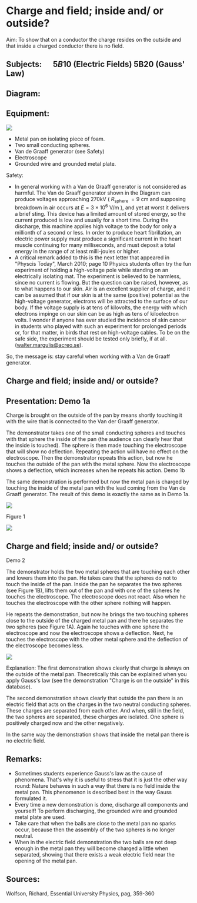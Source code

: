 # Charge and field; inside and/ or outside? 

Aim: To show that on a conductor the charge resides on the outside and that inside a charged conductor there is no field.

## Subjects: $\quad 5 B 10$ (Electric Fields) 5B20 (Gauss' Law)

## Diagram:

## Equipment:

![](https://cdn.mathpix.com/cropped/2024_06_24_e7ef6afef66fa6facc7fg-1.jpg?height=528&width=1110&top_left_y=570&top_left_x=585)

- Metal pan on isolating piece of foam.
- Two small conducting spheres.
- Van de Graaff generator (see Safety)
- Electroscope
- Grounded wire and grounded metal plate.

Safety:

- In general working with a Van de Graaff generator is not considered as harmful. The Van de Graaff generator shown in the Diagram can produce voltages approaching $270 \mathrm{kV}$ ( $R_{\text {sphere }}=9 \mathrm{~cm}$ and supposing breakdown in air occurs at $E=3 \times 10^{6} \mathrm{~V} / \mathrm{m}$ ), and yet at worst it delivers a brief sting. This device has a limited amount of stored energy, so the current produced is low and usually for a short time. During the discharge, this machine applies high voltage to the body for only a millionth of a second or less. In order to produce heart fibrillation, an electric power supply must produce a significant current in the heart muscle continuing for many milliseconds, and must deposit a total energy in the range of at least milli-joules or higher.
- A critical remark added to this is the next letter that appeared in "Physcis Today", March 2010; page 10 Physics students often try the fun experiment of holding a high-voltage pole while standing on an electrically isolating mat. The experiment is believed to be harmless, since no current is flowing. But the question can be raised, however, as to what happens to our skin. Air is an excellent supplier of charge, and it can be assumed that if our skin is at the same (positive) potential as the high-voltage generator, electrons will be attracted to the surface of our body. If the voltage supply is at tens of kilovolts, the energy with which electrons impinge on our skin can be as high as tens of kiloelectron volts. I wonder if anyone has ever studied the incidence of skin cancer in students who played with such an experiment for prolonged periods or, for that matter, in birds that rest on high-voltage cables. To be on the safe side, the experiment should be tested only briefly, if at all. (walter.margulis@acreo.se).

So, the message is: stay careful when working with a Van de Graaff generator.

## Charge and field; inside and/ or outside?

## Presentation: Demo 1a

Charge is brought on the outside of the pan by means shortly touching it with the wire that is connected to the Van der Graaff generator.

The demonstrator takes one of the small conducting spheres and touches with that sphere the inside of the pan (the audience can clearly hear that the inside is touched). The sphere is then made touching the electroscope that will show no deflection. Repeating the action will have no effect on the electroscope. Then the demonstrator repeats this action, but now he touches the outside of the pan with the metal sphere. Now the electroscope shows a deflection, which increases when he repeats his action. Demo 1b

The same demonstration is performed but now the metal pan is charged by touching the inside of the metal pan with the lead coming from the Van de Graaff generator. The result of this demo is exactly the same as in Demo 1a.

![](https://cdn.mathpix.com/cropped/2024_06_24_e7ef6afef66fa6facc7fg-2.jpg?height=1350&width=1082&top_left_y=1021&top_left_x=610)

Figure 1

![](https://cdn.mathpix.com/cropped/2024_06_24_e7ef6afef66fa6facc7fg-2.jpg?height=263&width=594&top_left_y=2501&top_left_x=1419)

## Charge and field; inside and/ or outside?

Demo 2

The demonstrator holds the two metal spheres that are touching each other and lowers them into the pan. He takes care that the spheres do not to touch the inside of the pan. Inside the pan he separates the two spheres (see Figure 1B), lifts them out of the pan and with one of the spheres he touches the electroscope. The electroscope does not react. Also when he touches the electroscope with the other sphere nothing will happen.

He repeats the demonstration, but now he brings the two touching spheres close to the outside of the charged metal pan and there he separates the two spheres (see Figure 1A). Again he touches with one sphere the electroscope and now the electroscope shows a deflection. Next, he touches the electroscope with the other metal sphere and the deflection of the electroscope becomes less.

![](https://cdn.mathpix.com/cropped/2024_06_24_e7ef6afef66fa6facc7fg-3.jpg?height=949&width=1603&top_left_y=907&top_left_x=227)

Explanation: The first demonstration shows clearly that charge is always on the outside of the metal pan. Theoretically this can be explained when you apply Gauss's law (see the demonstration "Charge is on the outside" in this database).

The second demonstration shows clearly that outside the pan there is an electric field that acts on the charges in the two neutral conducting spheres. These charges are separated from each other. And when, still in the field, the two spheres are separated, these charges are isolated. One sphere is positively charged now and the other negatively.

In the same way the demonstration shows that inside the metal pan there is no electric field.

## Remarks:

- Sometimes students experience Gauss's law as the cause of phenomena. That's why it is useful to stress that it is just the other way round: Nature behaves in such a way that there is no field inside the metal pan. This phenomenon is described best in the way Gauss formulated it.
- Every time a new demonstration is done, discharge all components and yourself! To perform discharging, the grounded wire and grounded metal plate are used.
- Take care that when the balls are close to the metal pan no sparks occur, because then the assembly of the two spheres is no longer neutral.
- When in the electric field demonstration the two balls are not deep enough in the metal pan they will become charged a little when separated, showing that there exists a weak electric field near the opening of the metal pan.


## Sources:

Wolfson, Richard, Essential University Physics, pag, 359-360

